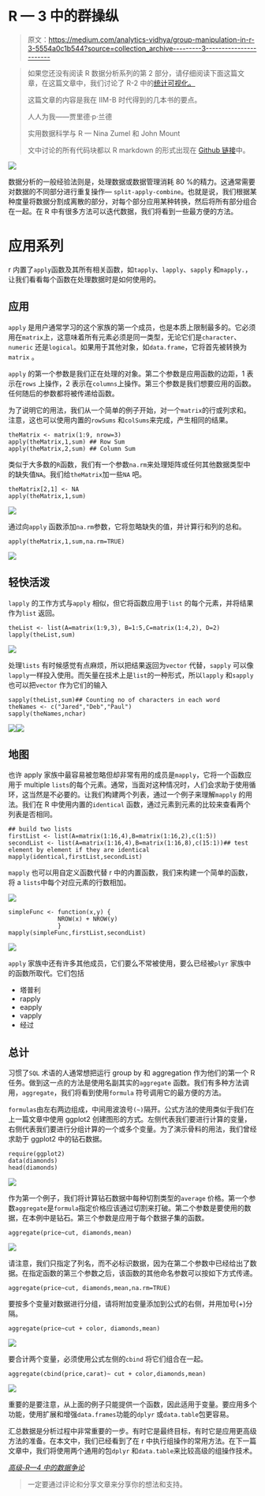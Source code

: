 # R — 3 中的群操纵

> 原文：<https://medium.com/analytics-vidhya/group-manipulation-in-r-3-5554a0c1b544?source=collection_archive---------3----------------------->

> 如果您还没有阅读 R 数据分析系列的第 2 部分，请仔细阅读下面这篇文章，在这篇文章中，我们讨论了 R-2 中的[统计可视化。](/@viveksrinivasan/statistical-visualization-in-r-2-9e9070bcdecf)
> 
> 这篇文章的内容是我在 IIM-B 时代得到的几本书的要点。
> 
> 人人为我——贾里德·p·兰德
> 
> 实用数据科学与 R — Nina Zumel 和 John Mount
> 
> 文中讨论的所有代码块都以 R markdown 的形式出现在 [Github 链接](https://github.com/viveksrinivasanss/Data_Science_Using_R)中。

![](img/8de5d64c43dfbb58ca6ab26f2d770da9.png)

数据分析的一般经验法则是，处理数据或数据管理消耗 80 %的精力。这通常需要对数据的不同部分进行重复操作— `split-apply-combine`。也就是说，我们根据某种度量将数据分割成离散的部分，对每个部分应用某种转换，然后将所有部分组合在一起。在 R 中有很多方法可以迭代数据，我们将看到一些最方便的方法。

# 应用系列

r 内置了`apply`函数及其所有相关函数，如`tapply`、`lapply`、`sapply` 和`mapply.`，让我们看看每个函数在处理数据时是如何使用的。

## 应用

`apply` 是用户通常学习的这个家族的第一个成员，也是本质上限制最多的。它必须用在`matrix`上，这意味着所有元素必须是同一类型，无论它们是`character`、`numeric` 还是`logical`。如果用于其他对象，如`data.frame`，它将首先被转换为`matrix` 。

`apply` 的第一个参数是我们正在处理的对象。第二个参数是应用函数的边距，1 表示在`rows` 上操作，2 表示在`columns`上操作。第三个参数是我们想要应用的函数。任何随后的参数都将被传递给函数。

为了说明它的用法，我们从一个简单的例子开始，对一个`matrix`的行或列求和。注意，这也可以使用内置的`rowSums` 和`colSums`来完成，产生相同的结果。

```
theMatrix <- matrix(1:9, nrow=3)
apply(theMatrix,1,sum) ## Row Sum
apply(theMatrix,2,sum) ## Column Sum
```

类似于大多数的`R`函数，我们有一个参数`na.rm`来处理矩阵或任何其他数据类型中的缺失值`NA`。我们给`theMatrix`加一些`NA` 吧。

```
theMatrix[2,1] <- NA
apply(theMatrix,1,sum)
```

![](img/2682b28eb817013d1f5d9d3e57f01b1e.png)

通过向`apply` 函数添加`na.rm`参数，它将忽略缺失的值，并计算行和列的总和。

```
apply(theMatrix,1,sum,na.rm=TRUE)
```

![](img/64585bc5ad452690fc28a32dc89bfafc.png)

## 轻快活泼

`lapply` 的工作方式与`apply` 相似，但它将函数应用于`list` 的每个元素，并将结果作为`list` 返回。

```
theList <- list(A=matrix(1:9,3), B=1:5,C=matrix(1:4,2), D=2)
lapply(theList,sum)
```

![](img/ad6f2293c2bbf837424f16b0abd8356c.png)

处理`lists` 有时候感觉有点麻烦，所以把结果返回为`vector` 代替，`sapply` 可以像`lapply`一样投入使用。而矢量在技术上是`list`的一种形式，所以`lapply` 和`sapply` 也可以把`vector` 作为它们的输入

```
sapply(theList,sum)## Counting no of characters in each word
theNames <- c("Jared","Deb","Paul")
sapply(theNames,nchar)
```

![](img/3365efb78d8ccc86064422c45d076d14.png)![](img/7c9ba6af67417da0237270a722545ae4.png)

## 地图

也许 apply 家族中最容易被忽略但却非常有用的成员是`mapply`，它将一个函数应用于 multiple `lists`的每个元素。通常，当面对这种情况时，人们会求助于使用循环，这当然是不必要的。让我们构建两个列表，通过一个例子来理解`mapply` 的用法。我们在 R 中使用内置的`identical` 函数，通过元素到元素的比较来查看两个列表是否相同。

```
## build two lists
firstList <- list(A=matrix(1:16,4),B=matrix(1:16,2),c(1:5))
secondList <- list(A=matrix(1:16,4),B=matrix(1:16,8),c(15:1))## test element by element if they are identical
mapply(identical,firstList,secondList)
```

`mapply` 也可以用自定义函数代替 r 中的内置函数，我们来构建一个简单的函数，将 a `lists`中每个对应元素的行数相加。

![](img/fc88d436d68a07a5b1c20f638fc85db2.png)

```
simpleFunc <- function(x,y) {
              NROW(x) + NROW(y)
              }
mapply(simpleFunc,firstList,secondList)
```

![](img/d05362b55020de37fc8e560d8df0cd48.png)

`apply` 家族中还有许多其他成员，它们要么不常被使用，要么已经被`plyr` 家族中的函数所取代。它们包括

*   塔普利
*   rapply
*   eapply
*   vapply
*   经过

## 总计

习惯了`SQL` 术语的人通常想把运行 group by 和 aggregation 作为他们的第一个 R 任务。做到这一点的方法是使用名副其实的`aggregate` 函数。我们有多种方法调用，`aggregate`，我们将看到使用`formula` 符号调用它的最方便的方法。

`formulas`由左右两边组成，中间用波浪号`(~)`隔开。公式方法的使用类似于我们在上一篇文章中使用 ggplot2 创建图形的方式。左侧代表我们要进行计算的变量，右侧代表我们要进行分组计算的一个或多个变量。为了演示骨料的用法，我们曾经求助于 ggplot2 中的钻石数据。

```
require(ggplot2)
data(diamonds)
head(diamonds)
```

![](img/41e9675bfbbb20137804d359f2f5ba1f.png)

作为第一个例子，我们将计算钻石数据中每种切割类型的`average` 价格。第一个参数`aggregate`是`formula`指定价格应该通过切割来打破。第二个参数是要使用的数据，在本例中是钻石。第三个参数是应用于每个数据子集的函数。

```
aggregate(price~cut, diamonds,mean)
```

![](img/0b8943ef052915794a58d61eafc51c11.png)

请注意，我们只指定了列名，而不必标识数据，因为在第二个参数中已经给出了数据。在指定函数的第三个参数之后，该函数的其他命名参数可以按如下方式传递。

```
aggregate(price~cut, diamonds,mean,na.rm=TRUE)
```

要按多个变量对数据进行分组，请将附加变量添加到公式的右侧，并用加号(+)分隔。

```
aggregate(price~cut + color, diamonds,mean)
```

![](img/2133557b21a13d39a158102466ea0460.png)

要合计两个变量，必须使用公式左侧的`cbind` 将它们组合在一起。

```
aggregate(cbind(price,carat)~ cut + color,diamonds,mean)
```

![](img/587e58b88a1b5d25b6d677fa70d819bf.png)

重要的是要注意，从上面的例子只能提供一个函数，因此适用于变量。要应用多个功能，使用扩展和增强`data.frames`功能的`dplyr` 或`data.table`包更容易。

汇总数据是分析过程中非常重要的一步。有时它是最终目标，有时它是应用更高级方法的准备。在本文中，我们已经看到了在 r 中执行组操作的常用方法。在下一篇文章中，我们将使用两个通用的包`dplyr` 和`data.table`来比较高级的组操作技术。

[*高级-R—4 中的数据争论*](/@viveksrinivasan/advanced-data-wrangling-in-r-4-f98693b92851)

> 一定要通过评论和分享文章来分享你的想法和支持。